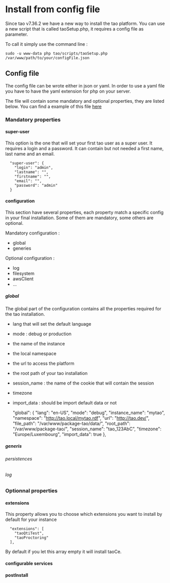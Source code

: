 <!--
created_at: '2016-12-12 13:49:42'
updated_at: '2016-12-13 08:54:05'
authors:
    - 'Antoine Robin'
tags:
    - 'Developer Guide'
-->

Install from config file
========================

Since tao v7.36.2 we have a new way to install the tao platform. You can use a new script that is called taoSetup.php, it requires a config file as parameter.<br/>

To call it simply use the command line :

    sudo -u www-data php tao/scripts/taoSetup.php /var/www/path/to/your/configFile.json

Config file
-----------

The config file can be wrote either in json or yaml. In order to use a yaml file you have to have the yaml extension for php on your server.<br/>

The file will contain some mandatory and optional properties, they are listed below. You can find a example of this file [here](https://github.com/oat-sa/tao-core/blob/master/scripts/sample/config.json)

### Mandatory properties

#### super-user

This option is the one that will set your first tao user as a super user. It requires a login and a password. It can contain but not needed a first name, last name and an email.

      "super-user": {
        "login": "admin",
        "lastname": "",
        "firstname": "",
        "email": "",
        "password": "admin"
      }

#### configuration

This section have several properties, each property match a specific config in your final installation. Some of them are mandatory, some others are optional.<br/>

Mandatory configuration :

-   global
-   generies

Optional configuration :

-   log
-   filesystem
-   awsClient
-   …

##### global

The global part of the configuration contains all the properties required for the tao installation.

-   lang that will set the default language
-   mode : debug or production
-   the name of the instance
-   the local namespace
-   the url to access the platform
-   the root path of your tao installation
-   session_name : the name of the cookie that will contain the session
-   timezone
-   import_data : should be import default data or not



    "global": {
          "lang": "en-US",
          "mode": "debug",
          "instance_name": "mytao",
          "namespace": "http://tao.local/mytao.rdf",
          "url": "http://tao.dev/",
          "file_path": "/var/www/package-tao/data/",
          "root_path": "/var/www/package-tao/",
          "session_name": "tao_123AbC",
          "timezone": "Europe/Luxembourg",
          "import_data": true
        },

##### generis

###### persistences

###### log

### Optionnal properties

#### extensions

This property allows you to choose which extensions you want to install by default for your instance

      "extensions": [
        "taoQtiTest",
        "taoProctoring"
      ],

By default if you let this array empty it will install taoCe.

#### configurable services

#### postInstall

